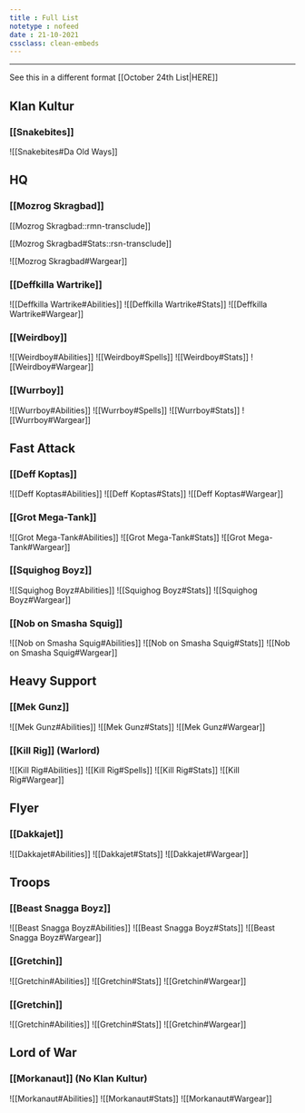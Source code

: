 ```yaml
---
title : Full List
notetype : nofeed
date : 21-10-2021
cssclass: clean-embeds
---
```


---
See this in a different format [[October 24th List|HERE]]
## Klan Kultur
### [[Snakebites]]

![[Snakebites#Da Old Ways]]

## HQ

### [[Mozrog Skragbad]]

[[Mozrog Skragbad::rmn-transclude]]

[[Mozrog Skragbad#Stats::rsn-transclude]]

![[Mozrog Skragbad#Wargear]]

### [[Deffkilla Wartrike]]
![[Deffkilla Wartrike#Abilities]]
![[Deffkilla Wartrike#Stats]]
![[Deffkilla Wartrike#Wargear]]
### [[Weirdboy]]
![[Weirdboy#Abilities]]
![[Weirdboy#Spells]]
![[Weirdboy#Stats]]
![[Weirdboy#Wargear]]
### [[Wurrboy]]
![[Wurrboy#Abilities]]
![[Wurrboy#Spells]]
![[Wurrboy#Stats]]
![[Wurrboy#Wargear]]
## Fast Attack
### [[Deff Koptas]]
![[Deff Koptas#Abilities]]
![[Deff Koptas#Stats]]
![[Deff Koptas#Wargear]]
### [[Grot Mega-Tank]]
![[Grot Mega-Tank#Abilities]]
![[Grot Mega-Tank#Stats]]
![[Grot Mega-Tank#Wargear]]
### [[Squighog Boyz]]
![[Squighog Boyz#Abilities]]
![[Squighog Boyz#Stats]]
![[Squighog Boyz#Wargear]]
### [[Nob on Smasha Squig]]
![[Nob on Smasha Squig#Abilities]]
![[Nob on Smasha Squig#Stats]]
![[Nob on Smasha Squig#Wargear]]
## Heavy Support
### [[Mek Gunz]]
![[Mek Gunz#Abilities]]
![[Mek Gunz#Stats]]
![[Mek Gunz#Wargear]]
### [[Kill Rig]] (Warlord)
![[Kill Rig#Abilities]]
![[Kill Rig#Spells]]
![[Kill Rig#Stats]]
![[Kill Rig#Wargear]]
## Flyer
### [[Dakkajet]]
![[Dakkajet#Abilities]]
![[Dakkajet#Stats]]
![[Dakkajet#Wargear]]
## Troops
### [[Beast Snagga Boyz]]
![[Beast Snagga Boyz#Abilities]]
![[Beast Snagga Boyz#Stats]]
![[Beast Snagga Boyz#Wargear]]
### [[Gretchin]]
![[Gretchin#Abilities]]
![[Gretchin#Stats]]
![[Gretchin#Wargear]]
### [[Gretchin]]
![[Gretchin#Abilities]]
![[Gretchin#Stats]]
![[Gretchin#Wargear]]
## Lord of War
### [[Morkanaut]] (No Klan Kultur)
![[Morkanaut#Abilities]]
![[Morkanaut#Stats]]
![[Morkanaut#Wargear]]